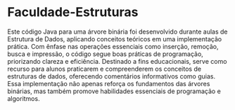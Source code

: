 # Faculdade-Estruturas

Este código Java para uma árvore binária foi desenvolvido durante aulas de Estrutura de Dados, aplicando conceitos teóricos em uma implementação prática. Com ênfase nas operações essenciais como inserção, remoção, busca e impressão, o código segue boas práticas de programação, priorizando clareza e eficiência. Destinado a fins educacionais, serve como recurso para alunos praticarem e compreenderem os conceitos de estruturas de dados, oferecendo comentários informativos como guias. Essa implementação não apenas reforça os fundamentos das árvores binárias, mas também promove habilidades essenciais de programação e algoritmos.
